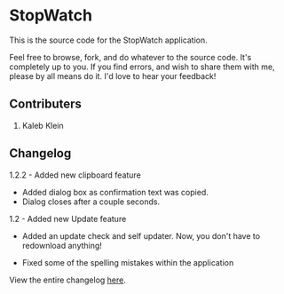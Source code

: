 StopWatch
=========

This is the source code for the StopWatch application.
  
Feel free to browse, fork, and do whatever to the source code.
It's completely up to you. If you find errors, and wish to share
them with me, please by all means do it. I'd love to hear your feedback!

Contributers
------------
1. Kaleb Klein

Changelog
---------
1.2.2 - Added new clipboard feature<br>
+ Added dialog box as confirmation text was copied.<br>
+ Dialog closes after a couple seconds.
 
1.2 - Added new Update feature <br>
+ Added an update check and self updater. Now, you don't have to redownload anything!<br>
- Fixed some of the spelling mistakes within the application
 
View the entire changelog [here](http://cdn.kalebklein.com/sw/changelog.txt).